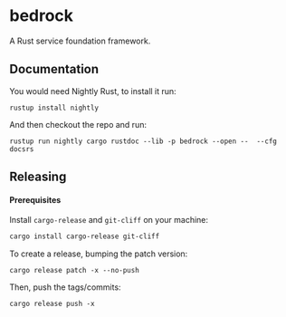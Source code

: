 # bedrock

A Rust service foundation framework.

## Documentation
You would need Nightly Rust, to install it run:
```
rustup install nightly
```

And then checkout the repo and run:
```
rustup run nightly cargo rustdoc --lib -p bedrock --open --  --cfg docsrs
```

## Releasing

#### Prerequisites

Install `cargo-release` and `git-cliff` on your machine:
```bash
cargo install cargo-release git-cliff
```

To create a release, bumping the patch version:
```
cargo release patch -x --no-push
```

Then, push the tags/commits:
```
cargo release push -x
```

